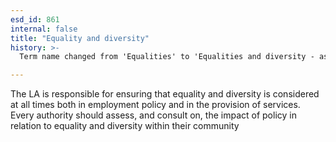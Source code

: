 ```yaml
---
esd_id: 861
internal: false
title: "Equality and diversity"
history: >-
  Term name changed from 'Equalities' to 'Equalities and diversity - assessment and consultation' in version 3.00. Name changed to 'Equality and diversity' in version 4.00.

---
```


The LA is responsible for ensuring that equality and diversity is considered at all times both in employment policy and in the provision of services.  Every authority should assess, and consult on, the impact of policy in relation to equality and diversity within their community

